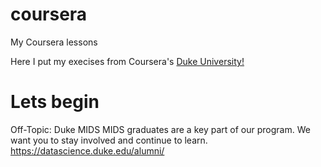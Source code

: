 # coursera
My Coursera lessons

Here I put my execises from Coursera's [Duke University!](https://en.wikipedia.org/wiki/Duke_University)
# Lets begin  

Off-Topic: Duke MIDS
MIDS graduates are a key part of our program. We want you to stay involved and continue to learn. 
https://datascience.duke.edu/alumni/
